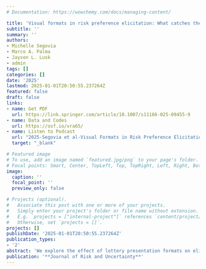 ```yaml
---
# Documentation: https://wowchemy.com/docs/managing-content/

title: 'Visual formats in risk preference elicitation: What catches the eye?'
subtitle: ''
summary: ''
authors:
- Michelle Segovia
- Marco A. Palma
- Jayson L. Lusk
- admin
tags: []
categories: []
date: '2025'
lastmod: 2025-01-01T20:50:55.237264Z
featured: false
draft: false
links: 
- name: Get PDF
  url: https://link.springer.com/article/10.1007/s11166-025-09455-9
- name: Data and Codes
  url: https://osf.io/vra65/
- name: Listen to Podcast
  url: "2025-Segovia et al-Visual Formats in Risk Preference Elicitation.wav"
  target: "_blank"

# Featured image
# To use, add an image named `featured.jpg/png` to your page's folder.
# Focal points: Smart, Center, TopLeft, Top, TopRight, Left, Right, BottomLeft, Bottom, BottomRight.
image:
  caption: ''
  focal_point: ''
  preview_only: false

# Projects (optional).
#   Associate this post with one or more of your projects.
#   Simply enter your project's folder or file name without extension.
#   E.g. `projects = ["internal-project"]` references `content/project/deep-learning/index.md`.
#   Otherwise, set `projects = []`.
projects: []
publishDate: '2025-01-01T20:50:55.237264Z'
publication_types: 
- '2'
abstract: 'We explore the effect of lottery presentation formats on elicitation of risk preferences using a popular probability-varying task (Holt and Laury,2002) and a payoff-varying task (Drichoutis and Lusk, 2016). The presentation formats use horizontal bars that vary either the width or height of the bars (or both at the same time) to help subjects in judging how large or small probabilities and monetary amounts are in a given choice set. These graphical formats are compared to a text only format. We complement our choice data with eye tracking data that enriches our structural models with additional information regarding how visual attention varies with the presented information. While we find no statistically significant effects of presentation formats on elicited parameters for risk preferences, we find that eye tracking information not only is associated with preference parameters, but it also changes the inferences with respect to which decision theory better fits the choice data.'
publication: '**Journal of Risk and Uncertainty**'
---
```

